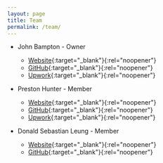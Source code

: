 ```yaml
---
layout: page
title: Team
permalink: /team/
---
```


- John Bampton - Owner
  - [Website](http://thebeast.me/){:target="_blank"}{:rel="noopener"} 
  - [GitHub](https://github.com/jbampton){:target="_blank"}{:rel="noopener"}
  - [Upwork](https://www.upwork.com/fl/johnbampton){:target="_blank"}{:rel="noopener"}
  
- Preston Hunter - Member
  - [Website](https://database-genius.com/){:target="_blank"}{:rel="noopener"}
  - [GitHub](https://github.com/prestonhunter){:target="_blank"}{:rel="noopener"}
  - [Upwork](https://www.upwork.com/freelancers/~012ab645e1d96a5c7f){:target="_blank"}{:rel="noopener"}

- Donald Sebastian Leung - Member
  - [Website](http://naitsabes.com/){:target="_blank"}{:rel="noopener"}
  - [GitHub](https://github.com/DonaldKellett){:target="_blank"}{:rel="noopener"}
